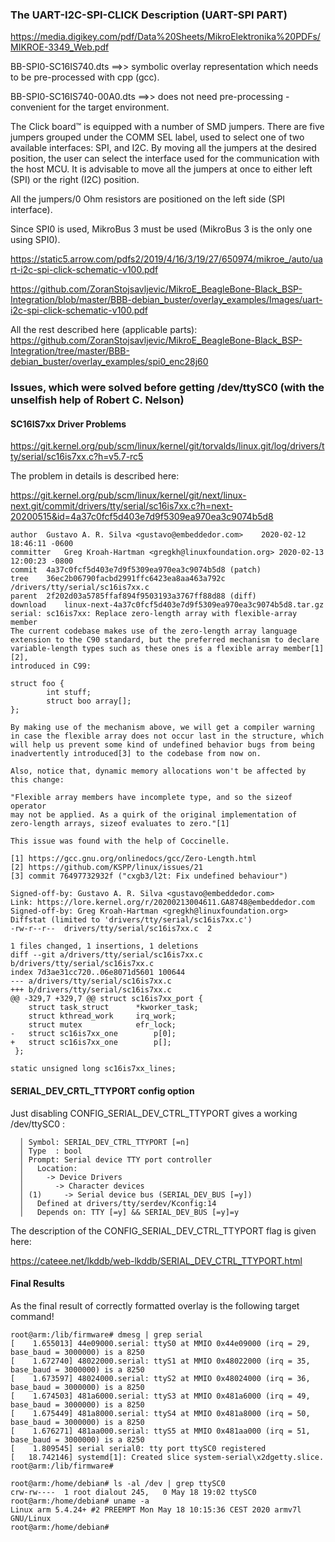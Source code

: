 ### The UART-I2C-SPI-CLICK Description (UART-SPI PART)

https://media.digikey.com/pdf/Data%20Sheets/MikroElektronika%20PDFs/MIKROE-3349_Web.pdf

BB-SPI0-SC16IS740.dts ==>> symbolic overlay representation which needs to be pre-processed
with cpp (gcc).

BB-SPI0-SC16IS740-00A0.dts ==>> does not need pre-processing - convenient for the target
environment.

The Click board™ is equipped with a number of SMD jumpers. There are five jumpers grouped
under the COMM SEL label, used to select one of two available interfaces: SPI, and I2C. By
moving all the jumpers at the desired position, the user can select the interface used for
the communication with the host MCU. It is advisable to move all the jumpers at once to
either left (SPI) or the right (I2C) position.

All the jumpers/0 Ohm resistors are positioned on the left side (SPI interface).

Since SPI0 is used, MikroBus 3 must be used (MikroBus 3 is the only one using SPI0).

https://static5.arrow.com/pdfs2/2019/4/16/3/19/27/650974/mikroe_/auto/uart-i2c-spi-click-schematic-v100.pdf

https://github.com/ZoranStojsavljevic/MikroE_BeagleBone-Black_BSP-Integration/blob/master/BBB-debian_buster/overlay_examples/Images/uart-i2c-spi-click-schematic-v100.pdf

All the rest described here (applicable parts):
https://github.com/ZoranStojsavljevic/MikroE_BeagleBone-Black_BSP-Integration/tree/master/BBB-debian_buster/overlay_examples/spi0_enc28j60

### Issues, which were solved before getting /dev/ttySC0 (with the unselfish help of Robert C. Nelson)

#### SC16IS7xx Driver Problems
https://git.kernel.org/pub/scm/linux/kernel/git/torvalds/linux.git/log/drivers/tty/serial/sc16is7xx.c?h=v5.7-rc5

The problem in details is described here:

https://git.kernel.org/pub/scm/linux/kernel/git/next/linux-next.git/commit/drivers/tty/serial/sc16is7xx.c?h=next-20200515&id=4a37c0fcf5d403e7d9f5309ea970ea3c9074b5d8

```
author	Gustavo A. R. Silva <gustavo@embeddedor.com>	2020-02-12 18:46:11 -0600
committer	Greg Kroah-Hartman <gregkh@linuxfoundation.org>	2020-02-13 12:00:23 -0800
commit	4a37c0fcf5d403e7d9f5309ea970ea3c9074b5d8 (patch)
tree	36ec2b06790facbd2991ffc6423ea8aa463a792c /drivers/tty/serial/sc16is7xx.c
parent	2f202d03a5785ffaf894f9503193a3767ff88d88 (diff)
download	linux-next-4a37c0fcf5d403e7d9f5309ea970ea3c9074b5d8.tar.gz
serial: sc16is7xx: Replace zero-length array with flexible-array member
The current codebase makes use of the zero-length array language
extension to the C90 standard, but the preferred mechanism to declare
variable-length types such as these ones is a flexible array member[1][2],
introduced in C99:

struct foo {
        int stuff;
        struct boo array[];
};

By making use of the mechanism above, we will get a compiler warning
in case the flexible array does not occur last in the structure, which
will help us prevent some kind of undefined behavior bugs from being
inadvertently introduced[3] to the codebase from now on.

Also, notice that, dynamic memory allocations won't be affected by
this change:

"Flexible array members have incomplete type, and so the sizeof operator
may not be applied. As a quirk of the original implementation of
zero-length arrays, sizeof evaluates to zero."[1]

This issue was found with the help of Coccinelle.

[1] https://gcc.gnu.org/onlinedocs/gcc/Zero-Length.html
[2] https://github.com/KSPP/linux/issues/21
[3] commit 76497732932f ("cxgb3/l2t: Fix undefined behaviour")

Signed-off-by: Gustavo A. R. Silva <gustavo@embeddedor.com>
Link: https://lore.kernel.org/r/20200213004611.GA8748@embeddedor.com
Signed-off-by: Greg Kroah-Hartman <gregkh@linuxfoundation.org>
Diffstat (limited to 'drivers/tty/serial/sc16is7xx.c')
-rw-r--r--	drivers/tty/serial/sc16is7xx.c	2

1 files changed, 1 insertions, 1 deletions
diff --git a/drivers/tty/serial/sc16is7xx.c b/drivers/tty/serial/sc16is7xx.c
index 7d3ae31cc720..06e8071d5601 100644
--- a/drivers/tty/serial/sc16is7xx.c
+++ b/drivers/tty/serial/sc16is7xx.c
@@ -329,7 +329,7 @@ struct sc16is7xx_port {
	struct task_struct		*kworker_task;
	struct kthread_work		irq_work;
	struct mutex			efr_lock;
-	struct sc16is7xx_one		p[0];
+	struct sc16is7xx_one		p[];
 };

static unsigned long sc16is7xx_lines;
```
#### SERIAL_DEV_CRTL_TTYPORT config option

Just disabling CONFIG_SERIAL_DEV_CTRL_TTYPORT gives a working /dev/ttySC0 :

	  │ Symbol: SERIAL_DEV_CTRL_TTYPORT [=n]
	  │ Type  : bool
	  │ Prompt: Serial device TTY port controller
	  │   Location:
	  │     -> Device Drivers
	  │       -> Character devices
	  │ (1)     -> Serial device bus (SERIAL_DEV_BUS [=y])
	  │   Defined at drivers/tty/serdev/Kconfig:14
	  │   Depends on: TTY [=y] && SERIAL_DEV_BUS [=y]=y

The description of the CONFIG_SERIAL_DEV_CTRL_TTYPORT flag is given here:

https://cateee.net/lkddb/web-lkddb/SERIAL_DEV_CTRL_TTYPORT.html

#### Final Results

As the final result of correctly formatted overlay is the following target command!

	root@arm:/lib/firmware# dmesg | grep serial
	[    1.655013] 44e09000.serial: ttyS0 at MMIO 0x44e09000 (irq = 29, base_baud = 3000000) is a 8250
	[    1.672740] 48022000.serial: ttyS1 at MMIO 0x48022000 (irq = 35, base_baud = 3000000) is a 8250
	[    1.673597] 48024000.serial: ttyS2 at MMIO 0x48024000 (irq = 36, base_baud = 3000000) is a 8250
	[    1.674503] 481a6000.serial: ttyS3 at MMIO 0x481a6000 (irq = 49, base_baud = 3000000) is a 8250
	[    1.675449] 481a8000.serial: ttyS4 at MMIO 0x481a8000 (irq = 50, base_baud = 3000000) is a 8250
	[    1.676271] 481aa000.serial: ttyS5 at MMIO 0x481aa000 (irq = 51, base_baud = 3000000) is a 8250
	[    1.809545] serial serial0: tty port ttySC0 registered
	[   18.742146] systemd[1]: Created slice system-serial\x2dgetty.slice.
	root@arm:/lib/firmware#

	root@arm:/home/debian# ls -al /dev | grep ttySC0
	crw-rw----  1 root dialout 245,   0 May 18 19:02 ttySC0
	root@arm:/home/debian# uname -a
	Linux arm 5.4.24+ #2 PREEMPT Mon May 18 10:15:36 CEST 2020 armv7l GNU/Linux
	root@arm:/home/debian#
